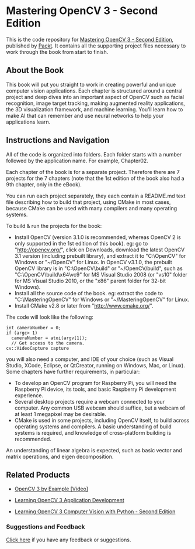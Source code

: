 # Mastering OpenCV 3 - Second Edition
This is the code repository for [Mastering OpenCV 3 - Second Edition](https://www.packtpub.com/application-development/mastering-opencv-3-second-edition?utm_source=github&utm_medium=repository&utm_campaign=9781786467171), published by [Packt](https://www.packtpub.com/?utm_source=github). It contains all the supporting project files necessary to work through the book from start to finish.
## About the Book
This book will put you straight to work in creating powerful and unique computer vision applications. Each chapter is structured around a central project and deep dives into an important aspect of OpenCV such as facial recognition, image target tracking, making augmented reality applications, the 3D visualization framework, and machine learning. You’ll learn how to make AI that can remember and use neural networks to help your applications learn.


## Instructions and Navigation
All of the code is organized into folders. Each folder starts with a number followed by the application name. For example, Chapter02.

Each chapter of the book is for a separate project. Therefore there are 7 projects for the 7 chapters (note that the 1st edition of the book also had a 9th chapter, only in the eBook).

You can run each project separately, they each contain a README.md text file describing how to build that project, using CMake in most cases, because CMake can be used with many compilers and many operating systems.

To build & run the projects for the book:
* Install OpenCV (version 3.1.0 is recommended, whereas OpenCV 2 is only supported in the 1st edition of this book). eg: go to "http://opencv.org/", click on Downloads, download the latest OpenCV 3.1 version (including prebuilt library), and extract it to "C:\OpenCV" for Windows or "~/OpenCV" for Linux. In OpenCV v3.1.0, the prebuilt OpenCV library is in "C:\OpenCV\build" or "~/OpenCV/build", such as "C:\OpenCV\build\x64\vc9" for MS Visual Studio 2008 (or "vs10" folder for MS Visual Studio 2010, or the "x86" parent folder for 32-bit Windows).
* Install all the source code of the book. eg: extract the code to "C:\MasteringOpenCV" for Windows or "~/MasteringOpenCV" for Linux.
* Install CMake v2.8 or later from "http://www.cmake.org/".

The code will look like the following:
```
int cameraNumber = 0;
if (argc> 1)
  cameraNumber = atoi(argv[1]);
  // Get access to the camera.
cv::VideoCapture capture
```

you will also need a computer, and IDE of your choice (such as Visual Studio, XCode, Eclipse, or QtCreator, running on Windows, Mac, or Linux). Some chapters have further requirements, in particular:

* To develop an OpenCV program for Raspberry Pi, you will need the Raspberry Pi device, its tools, and basic Raspberry Pi development experience.
* Several desktop projects require a webcam connected to your computer. Any common USB webcam should suffice, but a webcam of at least 1 megapixel may be desirable.
* CMake is used in some projects, including OpenCV itself, to build across operating systems and compilers. A basic understanding of build systems is required, and knowledge of cross-platform building is recommended.

An understanding of linear algebra is expected, such as basic vector and matrix operations, and eigen decomposition.

## Related Products
* [OpenCV 3 by Example [Video]](https://www.packtpub.com/application-development/opencv-3-example-video?utm_source=github&utm_medium=repository&utm_campaign=9781787287259)

* [Learning OpenCV 3 Application Development](https://www.packtpub.com/application-development/learning-opencv-3-application-development?utm_source=github&utm_medium=repository&utm_campaign=9781784391454)

* [Learning OpenCV 3 Computer Vision with Python - Second Edition](https://www.packtpub.com/application-development/learning-opencv-3-computer-vision-python-second-edition?utm_source=github&utm_medium=repository&utm_campaign=9781785283840)

### Suggestions and Feedback
[Click here](https://docs.google.com/forms/d/e/1FAIpQLSe5qwunkGf6PUvzPirPDtuy1Du5Rlzew23UBp2S-P3wB-GcwQ/viewform) if you have any feedback or suggestions.
